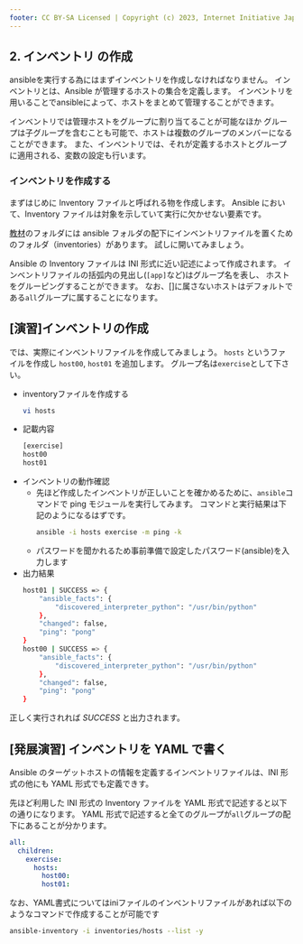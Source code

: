 ```yaml
---
footer: CC BY-SA Licensed | Copyright (c) 2023, Internet Initiative Japan Inc.
---
```


## 2. インベントリ の作成

ansibleを実行する為にはまずインベントリを作成しなければなりません。
インベントリとは、Ansible が管理するホストの集合を定義します。
インベントリを用いることでansibleによって、ホストをまとめて管理することができます。

インベントリでは管理ホストをグループに割り当てることが可能なほか
グループは子グループを含むことも可能で、ホストは複数のグループのメンバーになることができます。
また、インベントリでは、それが定義するホストとグループに適用される、変数の設定も行います。

### インベントリを作成する

まずはじめに Inventory ファイルと呼ばれる物を作成します。
Ansible において、Inventory ファイルは対象を示していて実行に欠かせない要素です。

[教材](https://github.com/iij/ansible-exercise)のフォルダには ansible フォルダの配下にインベントリファイルを置くためのフォルダ（inventories）があります。
試しに開いてみましょう。

Ansible の Inventory ファイルは INI 形式に近い記述によって作成されます。
インベントリファイルの括弧内の見出し(`[app]`など)はグループ名を表し、
ホストをグルーピングすることができます。
なお、[]に属さないホストはデフォルトである`all`グループに属することになります。

## [演習]インベントリの作成

では、実際にインベントリファイルを作成してみましょう。
`hosts` というファイルを作成し `host00`, `host01` を追加します。
グループ名は`exercise`として下さい。

- inventoryファイルを作成する
  ```bash
  vi hosts
  ```
- 記載内容
  ```bash
  [exercise]
  host00
  host01
  ```
- インベントリの動作確認
  - 先ほど作成したインベントリが正しいことを確かめるために、`ansible`コマンドで ping モジュールを実行してみます。 コマンドと実行結果は下記のようになるはずです。
    ```bash
    ansible -i hosts exercise -m ping -k
    ```
  - パスワードを聞かれるため事前準備で設定したパスワード(ansible)を入力します
- 出力結果
  ```bash
  host01 | SUCCESS => {
      "ansible_facts": {
          "discovered_interpreter_python": "/usr/bin/python"
      },
      "changed": false,
      "ping": "pong"
  }
  host00 | SUCCESS => {
      "ansible_facts": {
          "discovered_interpreter_python": "/usr/bin/python"
      },
      "changed": false,
      "ping": "pong"
  }
  ```

正しく実行されれば *SUCCESS* と出力されます。

## [発展演習] インベントリを YAML で書く

Ansible のターゲットホストの情報を定義するインベントリファイルは、INI 形式の他にも YAML 形式でも定義できす。

先ほど利用した INI 形式の Inventory ファイルを YAML 形式で記述すると以下の通りになります。
YAML 形式で記述すると全てのグループが`all`グループの配下にあることが分かります。

```yaml
all:
  children:
    exercise:
      hosts:
        host00:
        host01:
```

なお、YAML書式についてはiniファイルのインベントリファイルがあれば以下のようなコマンドで作成することが可能です

```bash
ansible-inventory -i inventories/hosts --list -y
```
